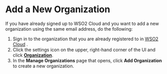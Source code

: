 # Add a New Organization


If you have already signed up to WSO2 Cloud and you want to add a new
organization using the same email address, do the following:

1.  Sign in to the organization that you are already registered to in
    [WSO2 Cloud](http://wso2.com/cloud/) .
2.  Click the settings icon on the upper, right-hand corner of the UI
    and click
    **[Organization](https://cloudmgt.cloud.wso2.com/cloudmgt/site/pages/organization.jag)**.  
3.  In the **Manage Organizations** page that opens, click **Add
    Organization** to create a new organization.

